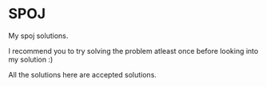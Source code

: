 SPOJ
====

My spoj solutions.

I recommend you to try solving the problem atleast once before looking into my solution :)

All the solutions here are accepted solutions.
